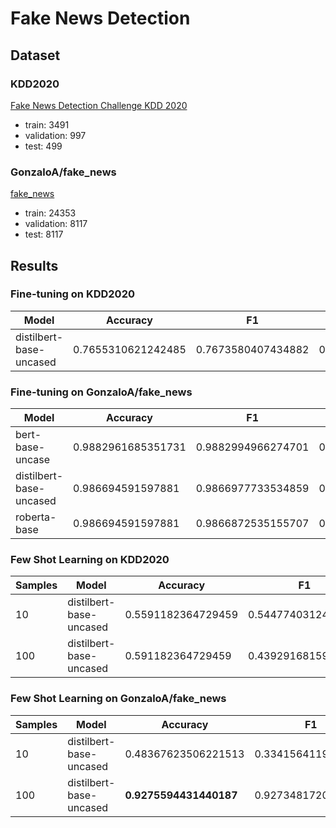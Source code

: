 # Fake News Detection

## Dataset

### KDD2020

[Fake News Detection Challenge KDD 2020](https://www.kaggle.com/competitions/fakenewskdd2020/overview)

- train: 3491
- validation: 997
- test: 499

### GonzaloA/fake_news

[fake_news](https://huggingface.co/datasets/GonzaloA/fake_news)

- train: 24353
- validation: 8117
- test: 8117

## Results

### Fine-tuning on KDD2020

| Model                   | Accuracy           | F1                 | Loss                |
| ----------------------- | ------------------ | ------------------ | ------------------- |
| distilbert-base-uncased | 0.7655310621242485 | 0.7673580407434882 | 0.46802181005477905 |

### Fine-tuning on GonzaloA/fake_news

| Model                   | Accuracy           | F1                 | Loss                 |
| ----------------------- | ------------------ | ------------------ | -------------------- |
| bert-base-uncase        | 0.9882961685351731 | 0.9882994966274701 | 0.026664618402719498 |
| distilbert-base-uncased | 0.986694591597881  | 0.9866977733534859 | 0.029809903353452682 |
| roberta-base            | 0.986694591597881  | 0.9866872535155707 | 0.024871505796909332 |

### Few Shot Learning on KDD2020

| Samples | Model                   | Accuracy           | F1                 | Loss               |
| ------- | ----------------------- | ------------------ | ------------------ | ------------------ |
| 10      | distilbert-base-uncased | 0.5591182364729459 | 0.5447740312435575 | 0.6902174949645996 |
| 100     | distilbert-base-uncased | 0.591182364729459  | 0.4392916815999757 | 0.677597165107727  |

### Few Shot Learning on GonzaloA/fake_news

| Samples | Model                   | Accuracy               | F1                 | Loss               |
| ------- | ----------------------- | ---------------------- | ------------------ | ------------------ |
| 10      | distilbert-base-uncased | 0.48367623506221513    | 0.3341564119711251 | 0.6532924771308899 |
| 100     | distilbert-base-uncased | **0.9275594431440187** | 0.9273481720070647 | 0.5080302953720093 |
